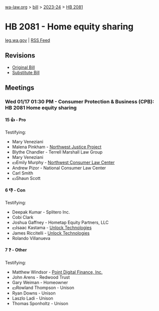 [wa-law.org](/) > [bill](/bill/) > [2023-24](/bill/2023-24/) > [HB 2081](/bill/2023-24/hb/2081/)

# HB 2081 - Home equity sharing
[leg.wa.gov](https://app.leg.wa.gov/billsummary?BillNumber=2081&Year=2023&Initiative=false) | [RSS Feed](./rss.xml)

## Revisions
* [Original Bill](1/)
* [Substitute Bill](S/)

## Meetings
### Wed 01/17 01:30 PM - Consumer Protection & Business (CPB): HB 2081 Home equity sharing
#### 15 👍 - Pro
Testifying:
* Mary Veneziani
* Malena Pinkham - [Northwest Justice Project](/org/northwest_justice_project/)
* Blythe Chandler - Terrell Marshall Law Group
* Mary Veneziani
* 💵Emily Murphy - [Northwest Consumer Law Center](/org/northwest_consumer_law_center/)
* Andrew Pizor - National Consumer Law Center
* Carl Smith
* 💵Shaun Scott

#### 6 👎 - Con
Testifying:
* Deepak Kumar - Splitero Inc.
* Cobi Clark
* Joshua Gaffney - Hometap Equity Partners, LLC
* 💵Isaac Kastama - [Unlock Technologies](/org/unlock_technologies/)
* James Riccitelli - [Unlock Technologies](/org/unlock_technologies/)
* Rolando Villanueva

#### 7 ❓ - Other
Testifying:
* Matthew Windsor - [Point Digital Finance, Inc.](/org/point_digital_finance,_inc./)
* John Arens - Redwood Trust
* Gary Weiman - Homeowner
* 💵Rowland Thompson - Unison
* Ryan Downs - Unison
* Laszlo Ladi - Unison
* Thomas Sponholtz - Unison
